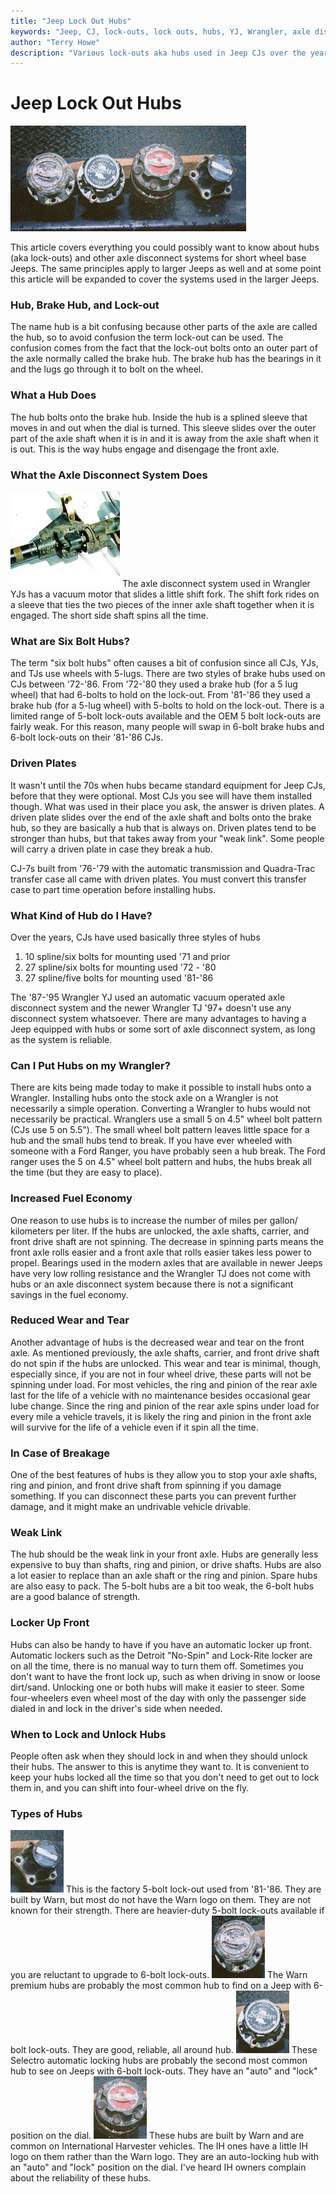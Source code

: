 ```yaml
---
title: "Jeep Lock Out Hubs"
keywords: "Jeep, CJ, lock-outs, lock outs, hubs, YJ, Wrangler, axle disconnect"
author: "Terry Howe"
description: "Various lock-outs aka hubs used in Jeep CJs over the years.  This article covers basic hub FAQs and Spline and bolt counts.  It also covers axle disconnect system used in Wranglers."
---
```

# Jeep Lock Out Hubs

![hubs](../../img/axle/hubs.jpg "hubs")

This article covers everything you could possibly want to know about hubs (aka lock-outs) and other axle disconnect systems for short wheel base Jeeps. The same principles apply to larger Jeeps as well and at some point this article will be expanded to cover the systems used in the larger Jeeps.

### Hub, Brake Hub, and Lock-out

The name hub is a bit confusing because other parts of the axle are called the hub, so to avoid confusion the term lock-out can be used. The confusion comes from the fact that the lock-out bolts onto an outer part of the axle normally called the brake hub. The brake hub has the bearings in it and the lugs go through it to bolt on the wheel.

### What a Hub Does

The hub bolts onto the brake hub. Inside the hub is a splined sleeve that moves in and out when the dial is turned. This sleeve slides over the outer part of the axle shaft when it is in and it is away from the axle shaft when it is out. This is the way hubs engage and disengage the front axle.

### What the Axle Disconnect System Does

![Data 30 vacuum](../../img/axle/d30vac.jpg "Data 30 vacuum") The axle disconnect system used in Wrangler YJs has a vacuum motor that slides a little shift fork. The shift fork rides on a sleeve that ties the two pieces of the inner axle shaft together when it is engaged. The short side shaft spins all the time.

### What are Six Bolt Hubs?

The term "six bolt hubs" often causes a bit of confusion since all CJs, YJs, and TJs use wheels with 5-lugs. There are two styles of brake hubs used on CJs between '72-'86. From '72-'80 they used a brake hub (for a 5 lug wheel) that had 6-bolts to hold on the lock-out. From '81-'86 they used a brake hub (for a 5-lug wheel) with 5-bolts to hold on the lock-out. There is a limited range of 5-bolt lock-outs available and the OEM 5 bolt lock-outs are fairly weak. For this reason, many people will swap in 6-bolt brake hubs and 6-bolt lock-outs on their '81-'86 CJs.

### Driven Plates

It wasn't until the 70s when hubs became standard equipment for Jeep CJs, before that they were optional. Most CJs you see will have them installed though. What was used in their place you ask, the answer is driven plates. A driven plate slides over the end of the axle shaft and bolts onto the brake hub, so they are basically a hub that is always on. Driven plates tend to be stronger than hubs, but that takes away from your "weak link". Some people will carry a driven plate in case they break a hub.

CJ-7s built from '76-'79 with the automatic transmission and Quadra-Trac transfer case all came with driven plates. You must convert this transfer case to part time operation before installing hubs.

### What Kind of Hub do I Have?

Over the years, CJs have used basically three styles of hubs

  1. 10 spline/six bolts for mounting used '71 and prior
  2. 27 spline/six bolts for mounting used '72 - '80
  3. 27 spline/five bolts for mounting used '81-'86

The '87-'95 Wrangler YJ used an automatic vacuum operated axle disconnect system and the newer Wrangler TJ '97+ doesn't use any disconnect system whatsoever. There are many advantages to having a Jeep equipped with hubs or some sort of axle disconnect system, as long as the system is reliable.

### Can I Put Hubs on my Wrangler?

There are kits being made today to make it possible to install hubs onto a Wrangler. Installing hubs onto the stock axle on a Wrangler is not necessarily a simple operation. Converting a Wrangler to hubs would not necessarily be practical. Wranglers use a small 5 on 4.5" wheel bolt pattern (CJs use 5 on 5.5"). The small wheel bolt pattern leaves little space for a hub and the small hubs tend to break. If you have ever wheeled with someone with a Ford Ranger, you have probably seen a hub break. The Ford ranger uses the 5 on 4.5" wheel bolt pattern and hubs, the hubs break all the time (but they are easy to place).

### Increased Fuel Economy

One reason to use hubs is to increase the number of miles per gallon/ kilometers per liter. If the hubs are unlocked, the axle shafts, carrier, and front drive shaft are not spinning. The decrease in spinning parts means the front axle rolls easier and a front axle that rolls easier takes less power to propel. Bearings used in the modern axles that are available in newer Jeeps have very low rolling resistance and the Wrangler TJ does not come with hubs or an axle disconnect system because there is not a significant savings in the fuel economy.

### Reduced Wear and Tear

Another advantage of hubs is the decreased wear and tear on the front axle. As mentioned previously, the axle shafts, carrier, and front drive shaft do not spin if the hubs are unlocked. This wear and tear is minimal, though, especially since, if you are not in four wheel drive, these parts will not be spinning under load. For most vehicles, the ring and pinion of the rear axle last for the life of a vehicle with no maintenance besides occasional gear lube change. Since the ring and pinion of the rear axle spins under load for every mile a vehicle travels, it is likely the ring and pinion in the front axle will survive for the life of a vehicle even if it spin all the time.

### In Case of Breakage

One of the best features of hubs is they allow you to stop your axle shafts, ring and pinion, and front drive shaft from spinning if you damage something. If you can disconnect these parts you can prevent further damage, and it might make an undrivable vehicle drivable.

### Weak Link

The hub should be the weak link in your front axle. Hubs are generally less expensive to buy than shafts, ring and pinion, or drive shafts. Hubs are also a lot easier to replace than an axle shaft or the ring and pinion. Spare hubs are also easy to pack. The 5-bolt hubs are a bit too weak, the 6-bolt hubs are a good balance of strength.

### Locker Up Front

Hubs can also be handy to have if you have an automatic locker up front. Automatic lockers such as the Detroit "No-Spin" and Lock-Rite locker are on all the time, there is no manual way to turn them off. Sometimes you don't want to have the front lock up, such as when driving in snow or loose dirt/sand. Unlocking one or both hubs will make it easier to steer. Some four-wheelers even wheel most of the day with only the passenger side dialed in and lock in the driver's side when needed.

### When to Lock and Unlock Hubs

People often ask when they should lock in and when they should unlock their hubs. The answer to this is anytime they want to. It is convenient to keep your hubs locked all the time so that you don't need to get out to lock them in, and you can shift into four-wheel drive on the fly.

### Types of Hubs

![five bolt hubs](../../img/axle/hubs_5bol_.jpg "five bolt hubs") This is the factory 5-bolt lock-out used from '81-'86. They are built by Warn, but most do not have the Warn logo on them. They are not known for their strength. There are heavier-duty 5-bolt lock-outs available if you are reluctant to upgrade to 6-bolt lock-outs. ![six bolt hubs](../../img/axle/hubs_warnp.jpg "six bolt hubs") The Warn premium hubs are probably the most common hub to find on a Jeep with 6-bolt lock-outs. They are good, reliable, all around hub. ![Selectro hubs](../../img/axle/hubs_selectro.jpg "Selectro hubs") These Selectro automatic locking hubs are probably the second most common hub to see on Jeeps with 6-bolt lock-outs. They have an "auto" and "lock" position on the dial. ![IH automatic locking hubs](../../img/axle/hubs_ihauto.jpg "IH automatic locking hubs") These hubs are built by Warn and are common on International Harvester vehicles. The IH ones have a little IH logo on them rather than the Warn logo. They are an auto-locking hub with an "auto" and "lock" position on the dial. I've heard IH owners complain about the reliability of these hubs.